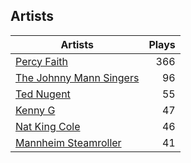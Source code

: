 ## Artists
Artists | Plays 
----- | -----: 
[Percy Faith](/artists/percy-faith-120889) | 366
[The Johnny Mann Singers](/artists/the-johnny-mann-singers-30064353) | 96
[Ted Nugent](/artists/ted-nugent-40670) | 55
[Kenny G](/artists/kenny-g-7789) | 47
[Nat King Cole](/artists/nat-king-cole-3428) | 46
[Mannheim Steamroller](/artists/mannheim-steamroller-39605) | 41

